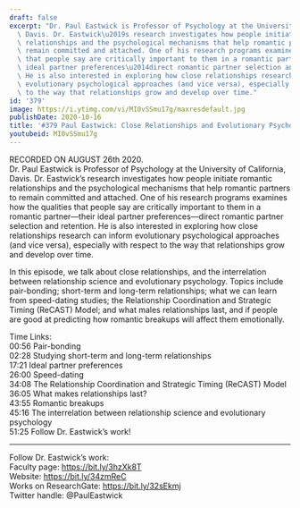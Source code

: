 ```yaml
---
draft: false
excerpt: "Dr. Paul Eastwick is Professor of Psychology at the University of California,\
  \ Davis. Dr. Eastwick\u2019s research investigates how people initiate romantic\
  \ relationships and the psychological mechanisms that help romantic partners to\
  \ remain committed and attached. One of his research programs examines how the qualities\
  \ that people say are critically important to them in a romantic partner\u2014their\
  \ ideal partner preferences\u2014direct romantic partner selection and retention.\
  \ He is also interested in exploring how close relationships research can inform\
  \ evolutionary psychological approaches (and vice versa), especially with respect\
  \ to the way that relationships grow and develop over time."
id: '379'
image: https://i.ytimg.com/vi/MI0vSSmu17g/maxresdefault.jpg
publishDate: 2020-10-16
title: '#379 Paul Eastwick: Close Relationships and Evolutionary Psychology'
youtubeid: MI0vSSmu17g
---
```

<div class="timelinks">

RECORDED ON AUGUST 26th 2020.  
Dr. Paul Eastwick is Professor of Psychology at the University of California, Davis. Dr. Eastwick’s research investigates how people initiate romantic relationships and the psychological mechanisms that help romantic partners to remain committed and attached. One of his research programs examines how the qualities that people say are critically important to them in a romantic partner—their ideal partner preferences—direct romantic partner selection and retention. He is also interested in exploring how close relationships research can inform evolutionary psychological approaches (and vice versa), especially with respect to the way that relationships grow and develop over time.

In this episode, we talk about close relationships, and the interrelation between relationship science and evolutionary psychology. Topics include pair-bonding; short-term and long-term relationships; what we can learn from speed-dating studies; the Relationship Coordination and Strategic Timing (ReCAST) Model; and what males relationships last, and if people are good at predicting how romantic breakups will affect them emotionally.

Time Links:  
<time>00:56</time> Pair-bonding  
<time>02:28</time> Studying short-term and long-term relationships  
<time>17:21</time> Ideal partner preferences  
<time>26:00</time> Speed-dating  
<time>34:08</time> The Relationship Coordination and Strategic Timing (ReCAST) Model  
<time>36:05</time> What makes relationships last?  
<time>43:55</time> Romantic breakups  
<time>45:16</time> The interrelation between relationship science and evolutionary psychology  
<time>51:25</time> Follow Dr. Eastwick’s work!

---

Follow Dr. Eastwick’s work:  
Faculty page: https://bit.ly/3hzXk8T  
Website: https://bit.ly/34zmReC  
Works on ResearchGate: https://bit.ly/32sEkmj  
Twitter handle: @PaulEastwick
</div>

